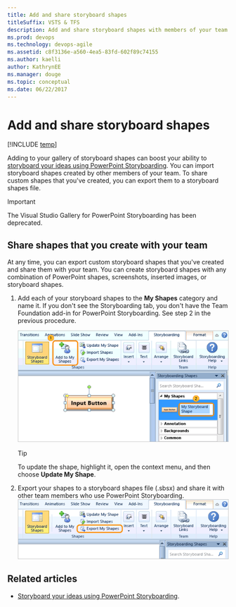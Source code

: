 ```yaml
---
title: Add and share storyboard shapes
titleSuffix: VSTS & TFS
description: Add and share storyboard shapes with members of your team  using the  Storypoint add-in to PowerPoint
ms.prod: devops
ms.technology: devops-agile
ms.assetid: c8f3136e-a560-4ea5-83fd-602f89c74155
ms.author: kaelli
author: KathrynEE
ms.manager: douge
ms.topic: conceptual
ms.date: 06/22/2017
---
```


# Add and share storyboard shapes

[!INCLUDE [temp](../../_shared/version-vsts-tfs-all-versions.md)]

Adding to your gallery of storyboard shapes can boost your ability to [storyboard your ideas using PowerPoint Storyboarding](storyboard-your-ideas-using-powerpoint.md). You can import storyboard shapes created by other members of your team. To share custom shapes that you've created, you can export them to a storyboard shapes file.  
  
> [!IMPORTANT]  
>The Visual Studio Gallery for PowerPoint Storyboarding has been deprecated. 

<!---
## Find storyboard shapes and import them  

0.  If you're interfacing with TFS 2017 or VSTS, you must have [Office PowerPoint 2010 or later version installed](https://www.microsoftstore.com/store/msusa/en_US/pdp/productID.323024400). For version compatibility, see [Requirements and compatibility, Office](/tfs/server/compatibility#office). If you're interfacing with TFS 2013 or TFS 2015, you must have Office PowerPoint 2007 or later version installed.  
  
0.  If you haven't installed Visual Studio, you'll need to [install Visual Studio Community or other version](https://visualstudio.microsoft.com/downloads/) or  [Team Foundation Server Office&reg; Integration](https://go.microsoft.com/fwlink/?LinkId=832492&clcid=0x409) to install the Storyboarding add-in to PowerPoint.  
  
0.  Open the [blog post](https://blogs.msdn.microsoft.com/visualstudioalm/2016/11/16/storyboard-shapes-extensions-being-deprecated-from-visual-studio-marketplace/) and click a link to download the corresponding storyboard shapes file.  

0.  Save the file to the Shapes folder (*Drive*:Program Files\Common Files\microsoft shared\Team Foundation Server\14.0\PowerPoint\Shapes).  
  
0.  Close and reopen PowerPoint.  
  
    > [!TIP]  
    > If you save the download file to a location other than the Shapes folder, you can import the file using **Import Shapes** from the Storyboarding tab.  If you don't see the Storyboarding tab, you don't have the Team Foundation add-in for PowerPoint Storyboarding. See step 2.   
  
0.  Start using the Misc Windows 8 shapes.  
  
     ![Expand the Storytelling Common category of shapes](_img/alm_sb_shp_stellingcommon.png "ALM_SB_SHP_STellingCommon")  
-->

## Share shapes that you create with your team  
 At any time, you can export custom storyboard shapes that you've created and share them with your team. You can create storyboard shapes with any combination of PowerPoint shapes, screenshots, inserted images, or storyboard shapes.  
  
1.  Add each of your storyboard shapes to the **My Shapes** category and name it. If you don't see the Storyboarding tab, you don't have the Team Foundation add-in for PowerPoint Storyboarding. See step 2 in the previous procedure.   
  
     ![Save a custom shape to MyShapes category](_img/alm_sb_shp_addtomyshapes.png "ALM_SB_SHP_AddToMyShapes")  
  
    > [!TIP]  
    >  To update the shape, highlight it, open the context menu, and then choose **Update My Shape**.  
  
2.  Export your shapes to a storyboard shapes file (.sbsx) and share it with other team members who use PowerPoint Storyboarding.  
     ![Export your custom shapes](_img/alm_sb_shp_export.png "ALM_SB_SHP_Export")  
 
<!--- 
## You can share your shapes with the Visual Studio community, too  
 Sell or share your custom storyboard shapes through the Visual Studio gallery.  
  
1.  Open the [Visual Studio Extensions Upload](http://visualstudiogallery.msdn.microsoft.com/site/upload) page.  
  
     ![Agree to contribution terms and contribute](_img/alm_sb_shp_contribute.png "ALM_SB_SHP_Contribute")  
  
2.  Specify the storyboard shapes extension type.  
  
     ![Upload a storyboard shapes file](_img/alm_sb_shp_upload.png "ALM_SB_SHP_Upload")  
  
3.  Complete the next two steps and add your contribution.  

 In addition, you can author storyboard shapes with custom resize logic using the Storyboard Shapes Authoring Tool. To get this tool, download [Visual Studio Team Foundation Server Power Tools](http://go.microsoft.com/fwlink/?LinkId=248625).  
-->  
## Related articles  
- [Storyboard your ideas using PowerPoint Storyboarding](storyboard-your-ideas-using-powerpoint.md).